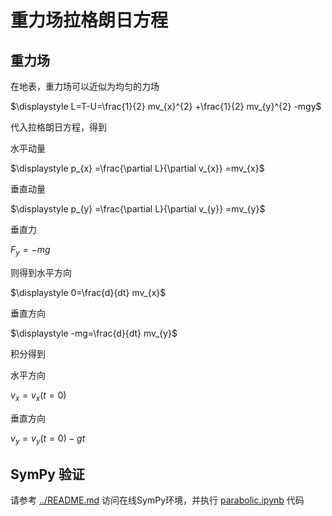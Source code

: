 # 重力场拉格朗日方程

## 重力场

在地表，重力场可以近似为均匀的力场

$\displaystyle L=T-U=\frac{1}{2} mv_{x}^{2} +\frac{1}{2} mv_{y}^{2} -mgy$

代入拉格朗日方程，得到

水平动量

$\displaystyle p_{x} =\frac{\partial L}{\partial v_{x}} =mv_{x}$

垂直动量

$\displaystyle p_{y} =\frac{\partial L}{\partial v_{y}} =mv_{y}$

垂直力

$\displaystyle F_{y} =-mg$

则得到水平方向

$\displaystyle 0=\frac{d}{dt} mv_{x}$

垂直方向

$\displaystyle -mg=\frac{d}{dt} mv_{y}$

积分得到

水平方向

$\displaystyle v_{x} =v_{x}( t=0)$

垂直方向

$\displaystyle v_{y} =v_{y}( t=0) -gt$

## SymPy 验证

请参考 [../README.md](../README.md) 访问在线SymPy环境，并执行 [parabolic.ipynb](parabolic.ipynb) 代码

